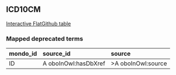 ## ICD10CM
[Interactive FlatGithub table](https://flatgithub.com/monarch-initiative/mondo-ingest?filename=src/ontology/reports/icd10cm_mapped_deprecated_terms.robot.template.tsv)

### Mapped deprecated terms
| mondo_id   | source_id            | source             |
|:-----------|:---------------------|:-------------------|
| ID         | A oboInOwl:hasDbXref | >A oboInOwl:source |